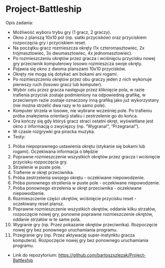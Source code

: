 # Project-Battleship
Opis zadania:
* Możliwość wyboru trybu gry (1 gracz, 2 graczy).
* Okno z planszą 10x10 pól (np. siatki przycisków) oraz
przyciskiem rozpoczęcia gry i przyciskiem reset.
* Na początku gracz rozmieszcza okręty (1x czteromasztowiec, 2x trójmasztowiec, 3x
dwumasztowiec, 4x jednomasztowiec).
* Po rozmieszczeniu okrętów przez gracza i wciśnięciu przycisku nowej gry
przeciwnik komputerowy losowo rozmieszcza swoje okręty.
* Pojawia się okno z dwoma planszami 10x10 przycisków.
* Okręty nie mogą się dotykać ani bokami ani rogami.
* Po rozmieszczeniu okrętów przez obu graczy jeden z nich wykonuje pierwszy ruch
(losowo gracz lub komputer).
* Wybór celu przez gracza następuje przez kliknięcie pola, w razie trafienia przycisk
zostaje podmieniony na odpowiednią grafikę, w przeciwnym razie zostaje oznaczony inną grafiką jako już wykorzystany (nie można strzelić dwa razy w to samo pole).
* Komputer strzela w losowe, nie wybrane wcześniej pole. Po trafieniu próba
znalezienia orientacji statku i zestrzelenie go do końca.
* Gra kończy się gdy któryś gracz straci ostatni okręt, wyświetlane jest okno
z informacją o zwycięzcy (np. “Wygrana!”, “Przegrana!”).
* W czasie rozgrywki gra piracka muzyka.
* Testy:
1) Próba niepoprawnego ustawienia okrętu (stykanie się bokami lub
rogami). Oczekiwana informacja o błędzie
2) Poprawne rozmieszczenie wszystkich okrętów przez gracza i wciśnięcie
przycisku rozpoczęcia gry.
3) Strzelenie w puste pole.
4) Trafienie w okręt przeciwnika.
5) Próba zestrzelenia swojego okrętu - oczekiwane niepowodzenie.
6) Próba ponownego strzelenia w puste pole - oczekiwane niepowodzenie.
7) Próba ponownego strzelenia w okręt przeciwnika - oczekiwane niepowodzenie.
8) Rozmieszczenie części okrętów, wciśnięcie przycisku reset - oczekiwany
reset plansz.
9) Poprawne rozmieszczenie wszystkich okrętów, oddanie kilku strzałów, rozpoczęcie
nowej gry, ponowne poprawne rozmieszczenie okrętów, oddanie strzałów w te same
pola.
10) Wygranie gry (np. Przez pokazanie okrętów przeciwnika). Rozpoczęcie nowej
gry bez ponownego uruchamiania programu.
11) Przegranie gry (np. Przez aktywację super-instynktu gracza komputera).
Rozpoczęcie nowej gry bez ponownego uruchamiania programu.

* Link do repozytorium: https://github.com/bartoszszlezak/Project-Battleship

